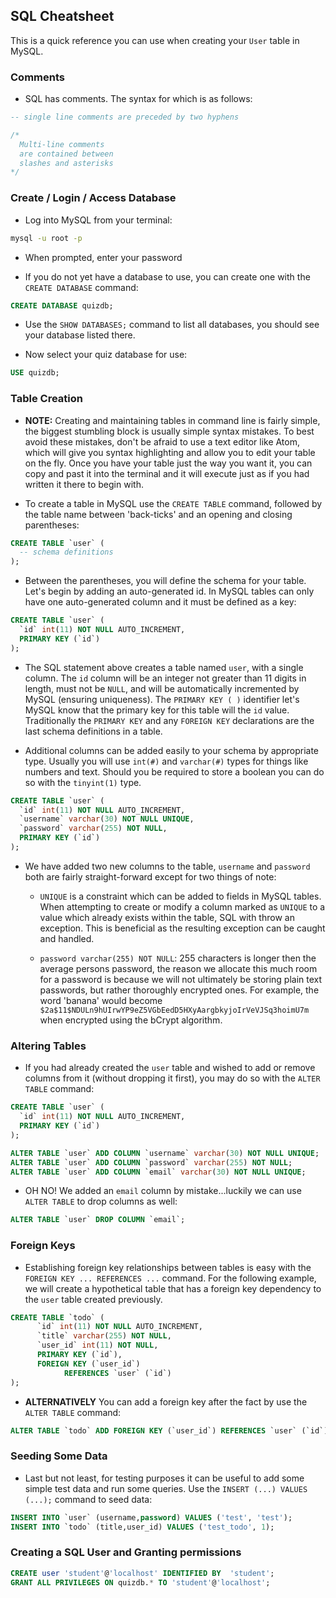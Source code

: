## SQL Cheatsheet
This is a quick reference you can use when creating your `User` table in MySQL.

### Comments
* SQL has comments. The syntax for which is as follows:

```sql
-- single line comments are preceded by two hyphens

/*
  Multi-line comments
  are contained between
  slashes and asterisks
*/
```

### Create / Login / Access Database
* Log into MySQL from your terminal:  

```bash
mysql -u root -p
```

* When prompted, enter your password

* If you do not yet have a database to use, you can create one with the `CREATE DATABASE` command:

```sql
CREATE DATABASE quizdb;
```

* Use the `SHOW DATABASES;` command to list all databases, you should see your database listed there.

* Now select your quiz database for use:

```sql
USE quizdb;
```

### Table Creation
* **NOTE:** Creating and maintaining tables in command line is fairly simple, the biggest stumbling block is usually simple syntax mistakes. To best avoid these mistakes, don't be afraid to use a text editor like Atom, which will give you syntax highlighting and allow you to edit your table on the fly. Once you have your table just the way you want it, you can copy and past it into the terminal and it will execute just as if you had written it there to begin with.

* To create a table in MySQL use the `CREATE TABLE` command, followed by the table name between 'back-ticks' and an opening and closing parentheses:

```sql
CREATE TABLE `user` (
  -- schema definitions
);
```

* Between the parentheses, you will define the schema for your table. Let's begin by adding an auto-generated id. In MySQL tables can only have one auto-generated column and it must be defined as a key:

```sql
CREATE TABLE `user` (
  `id` int(11) NOT NULL AUTO_INCREMENT,
  PRIMARY KEY (`id`)
);
```

* The SQL statement above creates a table named `user`, with a single column. The `id` column will be an integer not greater than 11 digits in length, must not be `NULL`, and will be automatically incremented by MySQL (ensuring uniqueness). The `PRIMARY KEY ( )` identifier let's MySQL know that the primary key for this table will the `id` value. Traditionally the `PRIMARY KEY` and any `FOREIGN KEY` declarations are the last schema definitions in a table.

* Additional columns can be added easily to your schema by appropriate type. Usually you will use `int(#)` and `varchar(#)` types for things like numbers and text. Should you be required to store a boolean you can do so with the `tinyint(1)` type.

```sql
CREATE TABLE `user` (
  `id` int(11) NOT NULL AUTO_INCREMENT,
  `username` varchar(30) NOT NULL UNIQUE,
  `password` varchar(255) NOT NULL,
  PRIMARY KEY (`id`)
);
```

* We have added two new columns to the table, `username` and `password` both are fairly straight-forward except for two things of note:

  * `UNIQUE` is a constraint which can be added to fields in MySQL tables. When attempting to create or modify a column marked as `UNIQUE` to a value which already exists within the table, SQL with throw an exception. This is beneficial as the resulting exception can be caught and handled.

  * `password varchar(255) NOT NULL`: 255 characters is longer then the average persons password, the reason we allocate this much room for a password is because we will not ultimately be storing plain text passwords, but rather thoroughly encrypted ones. For example, the word 'banana' would become `$2a$11$NDULn9hUIrwYP9eZ5VGbEedD5HXyAargbkyjoIrVeVJSq3hoimU7m` when encrypted using the bCrypt algorithm.


### Altering Tables
* If you had already created the `user` table and wished to add or remove columns from it (without dropping it first), you may do so with the `ALTER TABLE` command:

```sql
CREATE TABLE `user` (
  `id` int(11) NOT NULL AUTO_INCREMENT,
  PRIMARY KEY (`id`)
);
```

```sql
ALTER TABLE `user` ADD COLUMN `username` varchar(30) NOT NULL UNIQUE;
ALTER TABLE `user` ADD COLUMN `password` varchar(255) NOT NULL;
ALTER TABLE `user` ADD COLUMN `email` varchar(30) NOT NULL UNIQUE;
```

* OH NO! We added an `email` column by mistake...luckily we can use `ALTER TABLE` to drop columns as well:

```sql
ALTER TABLE `user` DROP COLUMN `email`;
```

### Foreign Keys
* Establishing foreign key relationships between tables is easy with the `FOREIGN KEY ... REFERENCES ...` command. For the following example, we will create a hypothetical table that has a foreign key dependency to the `user` table created previously.

```sql
CREATE TABLE `todo` (
      `id` int(11) NOT NULL AUTO_INCREMENT,
      `title` varchar(255) NOT NULL,
      `user_id` int(11) NOT NULL,
      PRIMARY KEY (`id`),
      FOREIGN KEY (`user_id`)
            REFERENCES `user` (`id`)
);
```

* **ALTERNATIVELY** You can add a foreign key after the fact by use the `ALTER TABLE` command:

```sql
ALTER TABLE `todo` ADD FOREIGN KEY (`user_id`) REFERENCES `user` (`id`)
```


### Seeding Some Data
* Last but not least, for testing purposes it can be useful to add some simple test data and run some queries. Use the `INSERT (...) VALUES (...);` command to seed data:

```sql
INSERT INTO `user` (username,password) VALUES ('test', 'test');
INSERT INTO `todo` (title,user_id) VALUES ('test_todo', 1);
```

### Creating a SQL User and Granting permissions

```sql
CREATE user 'student'@'localhost' IDENTIFIED BY  'student';
GRANT ALL PRIVILEGES ON quizdb.* TO 'student'@'localhost';
```

[mySQLDocs]:http://dev.mysql.com/doc/
